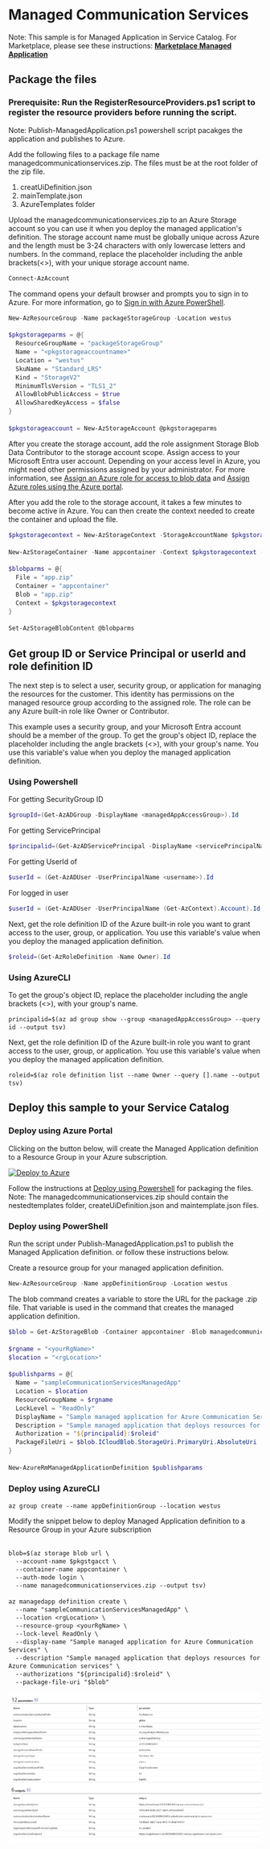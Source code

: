 # Managed Communication Services

Note: This sample is for Managed Application in Service Catalog. For Marketplace, please see these instructions:
[**Marketplace Managed Application**](https://docs.microsoft.com/en-us/azure/managed-applications/publish-marketplace-app)

## Package the files

### Prerequisite: Run the RegisterResourceProviders.ps1 script to register the resource providers before running the script.

Note: Publish-ManagedApplication.ps1 powershell script pacakges the application and publishes to Azure. 

Add the following files to a package file name managedcommunicationservices.zip. The files must be at the root folder of the zip file.
1. creatUiDefinition.json
1. mainTemplate.json
1. AzureTemplates folder

Upload the managedcommunicationservices.zip to an Azure Storage account so you can use it when you deploy the managed application's definition. The storage account name must be globally unique across Azure and the length must be 3-24 characters with only lowercase letters and numbers. In the command, replace the placeholder <pkgstorageaccountname> including the anble brackets(<>), with your unique storage account name.

````powershell
Connect-AzAccount
````

The command opens your default browser and prompts you to sign in to Azure. For more information, go to [Sign in with Azure PowerShell](https://learn.microsoft.com/en-us/powershell/azure/authenticate-azureps).

````powershell
New-AzResourceGroup -Name packageStorageGroup -Location westus

$pkgstorageparms = @{
  ResourceGroupName = "packageStorageGroup"
  Name = "<pkgstorageaccountname>"
  Location = "westus"
  SkuName = "Standard_LRS"
  Kind = "StorageV2"
  MinimumTlsVersion = "TLS1_2"
  AllowBlobPublicAccess = $true
  AllowSharedKeyAccess = $false
}

$pkgstorageaccount = New-AzStorageAccount @pkgstorageparms
````

After you create the storage account, add the role assignment Storage Blob Data Contributor to the storage account scope. Assign access to your Microsoft Entra user account. Depending on your access level in Azure, you might need other permissions assigned by your administrator. For more information, see [Assign an Azure role for access to blob data](https://learn.microsoft.com/en-us/azure/storage/blobs/assign-azure-role-data-access) and [Assign Azure roles using the Azure portal](https://learn.microsoft.com/en-us/azure/role-based-access-control/role-assignments-portal).

After you add the role to the storage account, it takes a few minutes to become active in Azure. You can then create the context needed to create the container and upload the file.

````powershell
$pkgstoragecontext = New-AzStorageContext -StorageAccountName $pkgstorageaccount.StorageAccountName -UseConnectedAccount

New-AzStorageContainer -Name appcontainer -Context $pkgstoragecontext -Permission blob

$blobparms = @{
  File = "app.zip"
  Container = "appcontainer"
  Blob = "app.zip"
  Context = $pkgstoragecontext
}

Set-AzStorageBlobContent @blobparms
````

## Get group ID or Service Principal or userId and role definition ID
The next step is to select a user, security group, or application for managing the resources for the customer. This identity has permissions on the managed resource group according to the assigned role. The role can be any Azure built-in role like Owner or Contributor.

This example uses a security group, and your Microsoft Entra account should be a member of the group. To get the group's object ID, replace the placeholder <managedAppAccessGroup> including the angle brackets (<>), with your group's name. You use this variable's value when you deploy the managed application definition.

### Using Powershell

For getting SecurityGroup ID
````powershell
$groupId=(Get-AzADGroup -DisplayName <managedAppAccessGroup>).Id
````

For getting ServicePrincipal
````powershell
$principalid=(Get-AzADServicePrincipal -DisplayName <servicePrincipalName>).Id
````
For getting UserId of 
````powershell
$userId = (Get-AzADUser -UserPrincipalName <username>).Id
````

For logged in user

````powershell
$userId = (Get-AzADUser -UserPrincipalName (Get-AzContext).Account).Id
````


Next, get the role definition ID of the Azure built-in role you want to grant access to the user, group, or application. You use this variable's value when you deploy the managed application definition.

````powershell
$roleid=(Get-AzRoleDefinition -Name Owner).Id
````

### Using AzureCLI

To get the group's object ID, replace the placeholder <managedAppAccessGroup> including the angle brackets (<>), with your group's name.

````azureCLI
principalid=$(az ad group show --group <managedAppAccessGroup> --query id --output tsv)
````

Next, get the role definition ID of the Azure built-in role you want to grant access to the user, group, or application. You use this variable's value when you deploy the managed application definition.

````azureCLI
roleid=$(az role definition list --name Owner --query [].name --output tsv)
````

## Deploy this sample to your Service Catalog

### Deploy using Azure Portal

Clicking on the button below, will create the Managed Application definition to a Resource Group in your Azure subscription.

[![Deploy to Azure](http://azuredeploy.net/deploybutton.png)](https://portal.azure.com/#create/Microsoft.Template/uri/https%3A%2F%2Fskype.visualstudio.com%2FSCC%2F_git%2Fic3_acs_events?path=prototypes%2Fmanaged%2Fmanaged-applications%2Fmanaged-communication-services%2F%2Fazuredeploy.json)

Follow the instructions at [Deploy using Powershell](https://learn.microsoft.com/en-us/azure/azure-resource-manager/managed-applications/publish-service-catalog-app?tabs=azure-powershell) for packaging the files. 
Note: The managedcommunicationservices.zip should contain the nestedtemplates folder, createUiDefinition.json and maintemplate.json files.

### Deploy using PowerShell

Run the script under Publish-ManagedApplication.ps1 to publish the Managed Application definition. or follow these instructions below.

Create a resource group for your managed application definition.

````powershell
New-AzResourceGroup -Name appDefinitionGroup -Location westus
````

The blob command creates a variable to store the URL for the package .zip file. That variable is used in the command that creates the managed application definition.

````powershell
$blob = Get-AzStorageBlob -Container appcontainer -Blob managedcommunicationservices.zip -Context $pkgstoragecontext

$rgname = "<yourRgName>"
$location = "<rgLocation>"

$publishparms = @{
  Name = "sampleCommunicationServicesManagedApp"
  Location = $location
  ResourceGroupName = $rgname
  LockLevel = "ReadOnly"
  DisplayName = "Sample managed application for Azure Communication Services"
  Description = "Sample managed application that deploys resources for Azure Communication services"
  Authorization = "${principalid}:$roleid"
  PackageFileUri = $blob.ICloudBlob.StorageUri.PrimaryUri.AbsoluteUri
}

New-AzureRmManagedApplicationDefinition $publishparams
````

### Deploy using AzureCLI

````azureCLI
az group create --name appDefinitionGroup --location westus
````

Modify the snippet below to deploy Managed Application definition to a Resource Group in your Azure subscription

````azureCLI

blob=$(az storage blob url \
  --account-name $pkgstgacct \
  --container-name appcontainer \
  --auth-mode login \
  --name managedcommunicationservices.zip --output tsv)

az managedapp definition create \
  --name "sampleCommunicationServicesManagedApp" \
  --location <rgLocation> \
  --resource-group <yourRgName> \
  --lock-level ReadOnly \
  --display-name "Sample managed application for Azure Communication Services" \
  --description "Sample managed application that deploys resources for Azure Communication services" \
  --authorizations "${principalid}:$roleid" \
  --package-file-uri "$blob"
````

![alt text](images/communicationservices.png "Managed Application Sample for ACS")